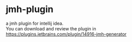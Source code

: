# jmh-plugin
a jmh plugin for intellij idea.<br> 
You can download and review the plugin in https://plugins.jetbrains.com/plugin/14916-jmh-generator
